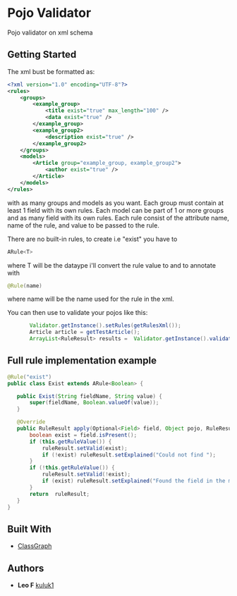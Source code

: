 # Pojo Validator

Pojo validator on xml schema

## Getting Started

The xml bust be formatted as:

```xml
<?xml version="1.0" encoding="UTF-8"?>
<rules>
    <groups>
        <example_group>
            <title exist="true" max_length="100" />
            <data exist="true" />
        </example_group>
        <example_group2>
            <description exist="true" />
        </example_group2>
    </groups>
    <models>
        <Article group="example_group, example_group2">
            <author exist="true" />
        </Article>
    </models>
</rules>
```

with as many groups and models as you want.
Each group must contain at least 1 field with its own rules.
Each model can be part of 1 or more groups and as many field with its own rules.
Each rule consist of the attribute name, name of the rule, and value to be passed to the rule.



There are no built-in rules, to create i.e "exist" you have to 
 ```java
ARule<T>
```
where T will be the dataype i'll convert the rule value to and to annotate with
 ```java
@Rule(name)
```
where name will be the name used for the rule in the xml.


You can then use to validate your pojos like this: 
 ```java
        Validator.getInstance().setRules(getRulesXml());
        Article article = getTestArticle();
        ArrayList<RuleResult> results =  Validator.getInstance().validate(article);
```

## Full rule implementation example

 ```java
@Rule("exist")
public class Exist extends ARule<Boolean> {

    public Exist(String fieldName, String value) {
        super(fieldName, Boolean.valueOf(value));
    }

    @Override
    public RuleResult apply(Optional<Field> field, Object pojo, RuleResult ruleResult) {
        boolean exist = field.isPresent();
        if (this.getRuleValue()) {
            ruleResult.setValid(exist);
            if (!exist) ruleResult.setExplained("Could not find ");
        }
        if (!this.getRuleValue()) {
            ruleResult.setValid(!exist);
            if (exist) ruleResult.setExplained("Found the field in the model");
        }
        return  ruleResult;
    }
}
```



## Built With

* [ClassGraph](https://github.com/classgraph/classgraph)

## Authors

* **Leo F**  [kuluk1](https://github.com/kuluk1)
